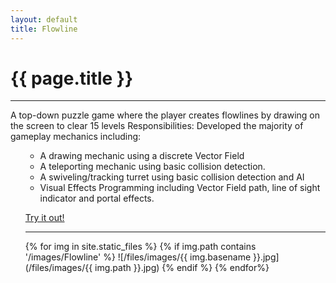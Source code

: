 ```yaml
---
layout: default
title: Flowline
---
```

# {{ page.title }}

---

A top-down puzzle game where the player creates flowlines by drawing on the screen to clear 15 levels
Responsibilities:
Developed the majority of gameplay mechanics including:
        <ul>
+ A drawing mechanic using a discrete Vector Field
+ A teleporting mechanic using basic collision detection.
+ A swiveling/tracking turret using basic collision detection and AI
+ Visual Effects Programming including Vector Field path, line of sight indicator and portal effects.

[Try it out!](http://games.digipen.edu/games/flowline)

---

{% for img in site.static_files %}
    {% if img.path contains '/images/Flowline' %}
        ![/files/images/{{ img.basename }}.jpg](/files/images/{{ img.path }}.jpg)
    {% endif %}
{% endfor%}

